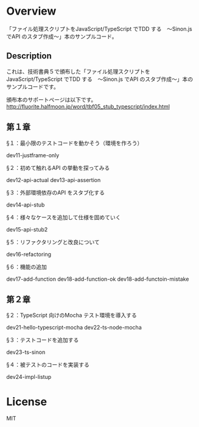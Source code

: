 ﻿# Overview
「ファイル処理スクリプトをJavaScript/TypeScript でTDD する　～Sinon.js でAPI のスタブ作成～」本のサンプルコード。

## Description
これは、技術書典５で頒布した「ファイル処理スクリプトをJavaScript/TypeScript でTDD する　～Sinon.js でAPI のスタブ作成～」本のサンプルコードです。

頒布本のサポートページは以下です。
http://fluorite.halfmoon.jp/word/tbf05_stub_typescript/index.html

## 第１章

§１：最小限のテストコードを動かそう（環境を作ろう）

dev11-justframe-only

§２：初めて触れるAPI の挙動を探ってみる

dev12-api-actual
dev13-api-assertion

§３：外部環境依存のAPI をスタブ化する

dev14-api-stub

§４：様々なケースを追加して仕様を固めていく

dev15-api-stub2

§５：リファクタリングと改良について

dev16-refactoring

§６：機能の追加

dev17-add-function
dev18-add-function-ok
dev18-add-functoin-mistake


## 第２章

§２：TypeScript 向けのMocha テスト環境を導入する

dev21-hello-typescript-mocha
dev22-ts-node-mocha

§３：テストコードを追加する

dev23-ts-sinon

§４：被テストのコードを実装する

dev24-impl-listup



# License
MIT


